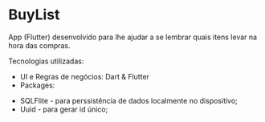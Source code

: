 # BuyList
App (Flutter) desenvolvido para lhe ajudar a se lembrar quais itens levar na hora das compras.

Tecnologias utilizadas:
- UI e Regras de negócios: Dart & Flutter
- Packages:
* SQLFlite - para perssistência de dados localmente no dispositivo;
* Uuid - para gerar id único;